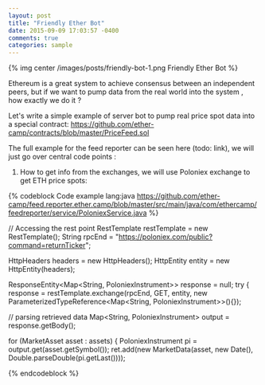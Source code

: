 ```yaml
---
layout: post
title: "Friendly Ether Bot"
date: 2015-09-09 17:03:57 -0400
comments: true
categories: sample
---
```

{% img center /images/posts/friendly-bot-1.png Friendly Ether Bot %}


Ethereum is a great system to achieve consensus between an independent peers, but if we want to pump data from the real world into the system , how exactly we do it ?

<!--more-->

Let's write a simple example of server bot to pump real price spot data into a special contract: 
https://github.com/ether-camp/contracts/blob/master/PriceFeed.sol

The full example for the feed reporter can be seen here (todo: link), we will just go over central code points : 

1.	How to get info from the exchanges, we will use Poloniex exchange to get ETH price spots: 


{% codeblock Code example lang:java https://github.com/ether-camp/feed.reporter.ether.camp/blob/master/src/main/java/com/ethercamp/feedreporter/service/PoloniexService.java %}


// Accessing the rest point
RestTemplate restTemplate = new RestTemplate();
String rpcEnd = "https://poloniex.com/public?command=returnTicker";

HttpHeaders headers = new HttpHeaders();
HttpEntity entity = new HttpEntity(headers);

ResponseEntity<Map<String, PoloniexInstrument>> response = null;
try {
    response = restTemplate.exchange(rpcEnd, GET, entity,
            new ParameterizedTypeReference<Map<String, PoloniexInstrument>>(){});

// parsing retrieved data 
Map<String, PoloniexInstrument> output = response.getBody();

for (MarketAsset asset : assets) {
    PoloniexInstrument pi = output.get(asset.getSymbol());
    ret.add(new MarketData(asset, new Date(), Double.parseDouble(pi.getLast())));

{% endcodeblock %}

